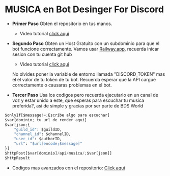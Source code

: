 # MUSICA en Bot Desinger For Discord

- **Primer Paso**
Obten el repositorio en tus manos.

   - Video tutorial [click aqui](https://github.com/IzanaonYT/MusicScript/blob/main/Tutos/githubtuto.mp4)
- **Segundo Paso**
Obten un Host Gratuito con un subdominio para que el bot funcione correctamente.
Vamos usar [Railway.app](https://railway.app), recuerda inicar sesion con tu cuenta git hub

   - Video tutorial [click aqui](https://streamable.com/9qtqhr)
   
    No olvides poner la variable de entorno llamada "DISCORD_TOKEN" mas el el valor de tu token de tu bot.
    Recuerda esperar que la API cargue correctamente o causaras problemas en el bot.


- **Tercer Paso**
Usa los codigos pero recuerda ejecutarlo en un canal de voz y estar unido a este, que esperas para escuchar tu musica preferida?, asi de simple y gracias por ser parte de BDS World

```python
$onlyIf[$message!=;Escribe algo para escuchar]
$var[dominio; tu url de render aqui]
$var[json;{
    "guild_id": $guildID,
    "channel_id": $channelID,
    "user_id": $authorID,
    "url": "$url[encode;$message]"
}]
$httpPost[$var[dominio]/api/musica/;$var[json]]
$httpResult
```

- Codigos mas avanzados con el repositorio: [Click aqui](https://github.com/IzanaonYT/MusicScript/blob/main/Tutos/codes_bdfd.md)
